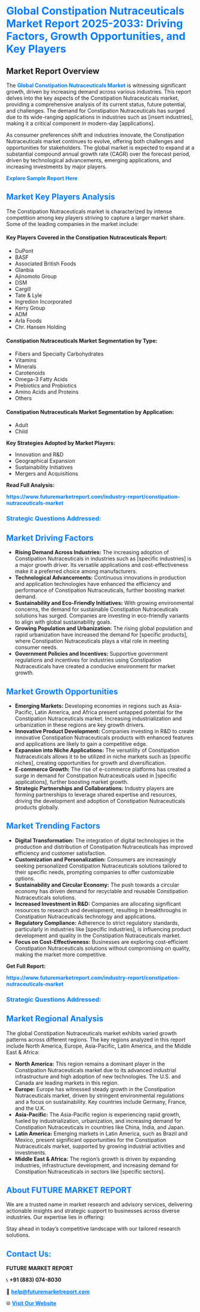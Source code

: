 <h1 style="color: #007BFF;">Global Constipation Nutraceuticals Market Report 2025-2033: Driving Factors, Growth Opportunities, and Key Players</h1>

<section id="overview">
<h2>Market Report Overview</h2>
<p>The <a href="https://www.futuremarketreport.com/industry-report/constipation-nutraceuticals-market" style="color: #007BFF; text-decoration: none;"><strong>Global Constipation Nutraceuticals Market</strong></a> is witnessing significant growth, driven by increasing demand across various industries. This report delves into the key aspects of the Constipation Nutraceuticals market, providing a comprehensive analysis of its current status, future potential, and challenges. The demand for Constipation Nutraceuticals has surged due to its wide-ranging applications in industries such as [insert industries], making it a critical component in modern-day [applications].</p>
<p>As consumer preferences shift and industries innovate, the Constipation Nutraceuticals market continues to evolve, offering both challenges and opportunities for stakeholders. The global market is expected to expand at a substantial compound annual growth rate (CAGR) over the forecast period, driven by technological advancements, emerging applications, and increasing investments by major players.</p>
</section>

<section id="overview">
<p><a href="https://www.futuremarketreport.com/request-sample/reportId=79251" style="color: #007BFF; text-decoration: none;"><strong>Explore Sample Report Here</strong></a></p>
</section>

<section id="key-players">
<h2 style="color: #007BFF;">Market Key Players Analysis</h2>
<p>The Constipation Nutraceuticals market is characterized by intense competition among key players striving to capture a larger market share. Some of the leading companies in the market include:</p>
<h4>Key Players Covered in the Constipation Nutraceuticals Report:</h4>
<ul><li>DuPont</li><li>BASF</li><li>Associated British Foods</li><li>Glanbia</li><li>Ajinomoto Group</li><li>DSM</li><li>Cargill</li><li>Tate &amp; Lyle</li><li>Ingredion Incorporated</li><li>Kerry Group</li><li>ADM</li><li>Arla Foods</li><li>Chr. Hansen Holding</li></ul>
<h4>Constipation Nutraceuticals Market Segmentation by Type:</h4>
<ul><li>Fibers and Specialty Carbohydrates</li><li>Vitamins</li><li>Minerals</li><li>Carotenoids</li><li>Omega-3 Fatty Acids</li><li>Prebiotics and Probiotics</li><li>Amino Acids and Proteins</li><li>Others</li></ul>

<h4>Constipation Nutraceuticals Market Segmentation by Application:</h4>
<ul><li>Adult</li><li>Child</li></ul>
<p><strong>Key Strategies Adopted by Market Players:</strong></p>
<ul>
<li>Innovation and R&D</li>
<li>Geographical Expansion</li>
<li>Sustainability Initiatives</li>
<li>Mergers and Acquisitions</li>
</ul>
</section>

<section>
<p><strong>Read Full Analysis: </strong></p><a href="https://www.futuremarketreport.com/industry-report/constipation-nutraceuticals-market" style="color: #007BFF; text-decoration: none;"><strong>https://www.futuremarketreport.com/industry-report/constipation-nutraceuticals-market</strong></a>
<h3 style="color: #007BFF;">Strategic Questions Addressed:</h3>
</section>

<section id="driving-factors">
<h2 style="color: #007BFF;">Market Driving Factors</h2>
<ul>
<li><strong>Rising Demand Across Industries:</strong> The increasing adoption of Constipation Nutraceuticals in industries such as [specific industries] is a major growth driver. Its versatile applications and cost-effectiveness make it a preferred choice among manufacturers.</li>
<li><strong>Technological Advancements:</strong> Continuous innovations in production and application technologies have enhanced the efficiency and performance of Constipation Nutraceuticals, further boosting market demand.</li>
<li><strong>Sustainability and Eco-Friendly Initiatives:</strong> With growing environmental concerns, the demand for sustainable Constipation Nutraceuticals solutions has surged. Companies are investing in eco-friendly variants to align with global sustainability goals.</li>
<li><strong>Growing Population and Urbanization:</strong> The rising global population and rapid urbanization have increased the demand for [specific products], where Constipation Nutraceuticals plays a vital role in meeting consumer needs.</li>
<li><strong>Government Policies and Incentives:</strong> Supportive government regulations and incentives for industries using Constipation Nutraceuticals have created a conducive environment for market growth.</li>
</ul>
</section>

<section id="growth-opportunities">
<h2 style="color: #007BFF;">Market Growth Opportunities</h2>
<ul>
<li><strong>Emerging Markets:</strong> Developing economies in regions such as Asia-Pacific, Latin America, and Africa present untapped potential for the Constipation Nutraceuticals market. Increasing industrialization and urbanization in these regions are key growth drivers.</li>
<li><strong>Innovative Product Development:</strong> Companies investing in R&D to create innovative Constipation Nutraceuticals products with enhanced features and applications are likely to gain a competitive edge.</li>
<li><strong>Expansion into Niche Applications:</strong> The versatility of Constipation Nutraceuticals allows it to be utilized in niche markets such as [specific niches], creating opportunities for growth and diversification.</li>
<li><strong>E-commerce Growth:</strong> The rise of e-commerce platforms has created a surge in demand for Constipation Nutraceuticals used in [specific applications], further boosting market growth.</li>
<li><strong>Strategic Partnerships and Collaborations:</strong> Industry players are forming partnerships to leverage shared expertise and resources, driving the development and adoption of Constipation Nutraceuticals products globally.</li>
</ul>
</section>

<section id="trending-factors">
<h2 style="color: #007BFF;">Market Trending Factors</h2>
<ul>
<li><strong>Digital Transformation:</strong> The integration of digital technologies in the production and distribution of Constipation Nutraceuticals has improved efficiency and customer satisfaction.</li>
<li><strong>Customization and Personalization:</strong> Consumers are increasingly seeking personalized Constipation Nutraceuticals solutions tailored to their specific needs, prompting companies to offer customizable options.</li>
<li><strong>Sustainability and Circular Economy:</strong> The push towards a circular economy has driven demand for recyclable and reusable Constipation Nutraceuticals solutions.</li>
<li><strong>Increased Investment in R&D:</strong> Companies are allocating significant resources to research and development, resulting in breakthroughs in Constipation Nutraceuticals technology and applications.</li>
<li><strong>Regulatory Compliance:</strong> Adherence to strict regulatory standards, particularly in industries like [specific industries], is influencing product development and quality in the Constipation Nutraceuticals market.</li>
<li><strong>Focus on Cost-Effectiveness:</strong> Businesses are exploring cost-efficient Constipation Nutraceuticals solutions without compromising on quality, making the market more competitive.</li>
</ul>
</section>

<section>
<p><strong>Get Full Report: </strong></p><a href="https://www.futuremarketreport.com/industry-report/constipation-nutraceuticals-market" style="color: #007BFF; text-decoration: none;"><strong>https://www.futuremarketreport.com/industry-report/constipation-nutraceuticals-market</strong></a>
<h3 style="color: #007BFF;">Strategic Questions Addressed:</h3>
</section>


<section id="regional-analysis">
<h2 style="color: #007BFF;">Market Regional Analysis</h2>
<p>The global Constipation Nutraceuticals market exhibits varied growth patterns across different regions. The key regions analyzed in this report include North America, Europe, Asia-Pacific, Latin America, and the Middle East & Africa:</p>
<ul>
<li><strong>North America:</strong> This region remains a dominant player in the Constipation Nutraceuticals market due to its advanced industrial infrastructure and high adoption of new technologies. The U.S. and Canada are leading markets in this region.</li>
<li><strong>Europe:</strong> Europe has witnessed steady growth in the Constipation Nutraceuticals market, driven by stringent environmental regulations and a focus on sustainability. Key countries include Germany, France, and the U.K.</li>
<li><strong>Asia-Pacific:</strong> The Asia-Pacific region is experiencing rapid growth, fueled by industrialization, urbanization, and increasing demand for Constipation Nutraceuticals in countries like China, India, and Japan.</li>
<li><strong>Latin America:</strong> Emerging markets in Latin America, such as Brazil and Mexico, present significant opportunities for the Constipation Nutraceuticals market, supported by growing industrial activities and investments.</li>
<li><strong>Middle East & Africa:</strong> The region’s growth is driven by expanding industries, infrastructure development, and increasing demand for Constipation Nutraceuticals in sectors like [specific sectors].</li>
</ul>
</section>

<footer>
<h2 style="color: #007BFF;">About FUTURE MARKET REPORT</h2>
<p>We are a trusted name in market research and advisory services, delivering actionable insights and strategic support to businesses across diverse industries. Our expertise lies in offering:</p>

<p>Stay ahead in today’s competitive landscape with our tailored research solutions.</p>

<h2 style="color: #007BFF;">Contact Us:</h2>
<p><strong>FUTURE MARKET REPORT</strong></p>
<p>📞 <strong>+91 (883) 074-8030</strong></p>
<p>📧 <strong><a href="mailto:help@futuremarketreport.com" style="color: #007BFF;">help@futuremarketreport.com</a></strong></p>
<p>🌐 <strong><a href="https://www.futuremarketreport.com/" style="color: #007BFF;">Visit Our Website</a></strong></p>
</footer>